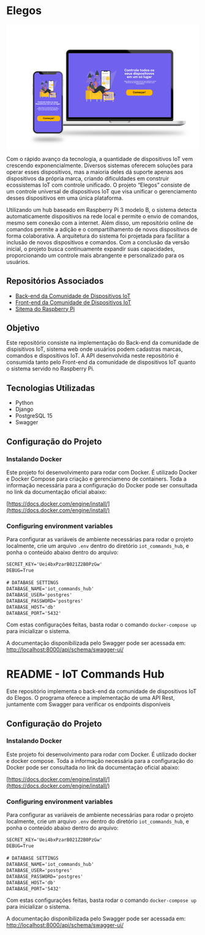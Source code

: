 # Elegos
![Imagem do Projeto](https://github.com/PcObserver/assets/blob/main/elegos_image.png)

Com o rápido avanço da tecnologia, a quantidade de dispositivos IoT vem crescendo exponencialmente. Diversos sistemas oferecem soluções para operar esses dispositivos, mas a maioria deles dá suporte apenas aos dispositivos da própria marca, criando dificuldades em construir ecossistemas IoT com controle unificado. O projeto “Elegos” consiste de um controle universal de dispositivos IoT que visa unificar o gerenciamento desses dispositivos em uma única plataforma.

Utilizando um hub baseado em Raspberry Pi 3 modelo B, o sistema detecta automaticamente dispositivos na rede local e permite o envio de comandos, mesmo sem conexão com a internet. Além disso, um repositório online de comandos permite a adição e o compartilhamento de novos dispositivos de forma colaborativa. A arquitetura do sistema foi projetada para facilitar a inclusão de novos dispositivos e comandos. Com a conclusão da versão inicial, o projeto busca continuamente expandir suas capacidades, proporcionando um controle mais abrangente e personalizado para os usuários.

## Repositórios Associados

- [Back-end da Comunidade de Dispositivos IoT]([link-do-repositorio-1](https://github.com/PcObserver/iot-commands-hub))
- [Front-end da Comunidade de Dispositivos IoT]([link-do-repositorio-2](https://github.com/PcObserver/TCC-iot-hub))
- [Sitema do Raspberry Pi]([link-do-repositorio-3](https://github.com/PcObserver/TCC-RaspClient))

## Objetivo

Este repositório consiste na implementação do Back-end da comunidade de dispisitivos IoT, sistema web onde usuários podem cadastras marcas, comandos e dispositivos IoT. A API desenvolvida neste repositório é consumida tanto pelo Front-end da comunidade de dispositivos IoT quanto o sistema servido no Raspberry Pi.

## Tecnologias Utilizadas

- Python
- Django
- PostgreSQL 15
- Swagger

## Configuração do Projeto

### Instalando Docker

Este projeto foi desenvolvimento para rodar com Docker. É utilizado Docker e Docker Compose para criação e gerenciameno de containers. Toda a informação necessária para a configuração do Docker pode ser consultada no link da documentação oficial abaixo:

[https://docs.docker.com/engine/install/](https://docs.docker.com/engine/install/)

### Configuring environment variables

Para configurar as variáveis de ambiente necessárias para rodar o projeto localmente, crie um arquivo `.env` dentro do diretório `iot_commands_hub`, e ponha o conteúdo abaixo dentro do arquivo:

```
SECRET_KEY='Uei4bxPzarB021Z2B0PzGw'
DEBUG=True

# DATABASE SETTINGS
DATABASE_NAME='iot_commands_hub'
DATABASE_USER='postgres'
DATABASE_PASSWORD='postgres'
DATABASE_HOST='db'
DATABASE_PORT='5432'
```

Com estas configurações feitas, basta rodar o comando `docker-compose up` para inicializar o sistema. 

A documentação disponibilizada pelo Swagger pode ser acessada em:
[http://localhost:8000/api/schema/swagger-ui/](http://localhost:8000/api/schema/swagger-ui/)





















# README - IoT Commands Hub

Este repositório implementa o back-end da comunidade de dispositivos IoT do Elegos. O programa oferece a implementação de uma API Rest, juntamente com Swagger para verificar os endpoints disponíveis

## Configuração do Projeto

### Instalando Docker

Este projeto foi desenvolvimento para rodar com Docker. É utilizado docker e docker compose. Toda a informação necessária para a configuração do Docker pode ser consultada no link da documentação oficial abaixo:

[https://docs.docker.com/engine/install/](https://docs.docker.com/engine/install/)

### Configuring environment variables

Para configurar as variáveis de ambiente necessárias para rodar o projeto localmente, crie um arquivo `.env` dentro do diretório `iot_commands_hub`, e ponha o conteúdo abaixo dentro do arquivo:

```
SECRET_KEY='Uei4bxPzarB021Z2B0PzGw'
DEBUG=True

# DATABASE SETTINGS
DATABASE_NAME='iot_commands_hub'
DATABASE_USER='postgres'
DATABASE_PASSWORD='postgres'
DATABASE_HOST='db'
DATABASE_PORT='5432'
```

Com estas configurações feitas, basta rodar o comando `docker-compose up` para inicializar o sistema. 

A documentação disponibilizada pelo Swagger pode ser acessada em:
[http://localhost:8000/api/schema/swagger-ui/](http://localhost:8000/api/schema/swagger-ui/)
